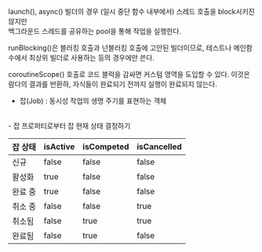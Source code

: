launch(), async() 빌더의 경우 (일시 중단 함수 내부에서) 스레드 호출을 block시키진 않지만 <br>
백그라운드 스레드를 공유하는 pool을 통해 작업을 실행한다.<br>

runBlocking()은 블러킹 호출과 넌블러킹 호출에 고안된 빌더이므로, 테스트나 메인함수에서 최상위 빌더로 사용하는 등의 경우에만 쓴다.

coroutineScope() 호출로 코드 블럭을 감싸면 커스텀 영역을 도입할 수 있다. 이것은 람다의 결과를 반환하, 자식들이 완료되기 전까지 실행이 완료되지 않는다.<br>

- 잡(Job) : 동시성 작업의 생명 주기를 표현하는 객체
<br>
- 잡 프로퍼티로부터 잡 현재 상태 결정하기
<br>

| **잡 상태** | **isActive** | **isCompeted** | **isCancelled** |
|----------|--------------|----------------|-----------------|
| 신규       | false        | false          | false           |
| 활성화      | true         | false          | false           |
| 완료 중     | true         | false          | false           |
| 취소 중     | false        | false          | true            |
| 취소됨      | false        | true           | true            |
| 완료됨      | false        | true           | false           |